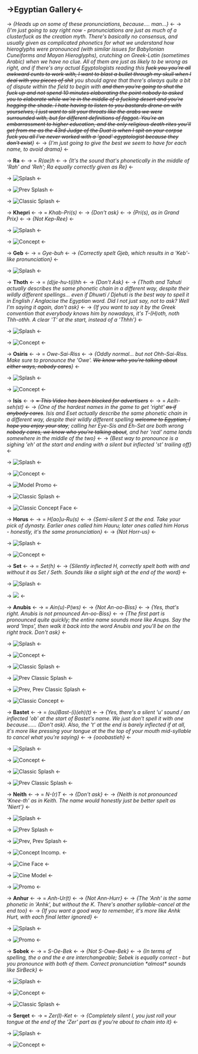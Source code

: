 ## ->Egyptian Gallery<-

 -> *{Heads up on some of these pronunciations, because.... man...}* <-
 -> *{I'm just going to say right now - pronunciations are just as much of a clusterfuck as the creation myth. There's basically no consensus, and usually given as complicated phonetics for what we understand how hieroglyphs were pronounced (with similar issues for Babylonian Cuneiforms and Mayan Hieroglyphs), crutching on Greek-Latin (sometimes Arabic) when we have no clue. All of them are just as likely to be wrong as right, and if there's any actual Egyptologists reading this ~~fuck you you're all awkward cunts to work with, I want to blast a bullet through my skull when I deal with you pieces of shit~~ you should agree that there's always quite a bit of dispute within the field to begin with ~~and then you're going to shut the fuck up and not spend 10 minutes elaborating the point nobody to asked you to elaborate while we're in the middle of a fucking desert and you're hogging the shade. I hate having to listen to you bastards drone on with yourselves, I just want to slit your throats like the arabs we were surrounded with, but for different definitions of faggot. You're an embarrassment to higher education, and the only religious death rites you'll get from me as the 43rd Judge of the Duat is when I spit on your corpse fuck you all I've never worked with a 'good' egyptologist because they don't exist~~}* <-
 -> *{I'm just going to give the best we seem to have for each name, to avoid drama}* <-

 -> **Ra** <-
 -> = *R(ae)h* <-
 -> *{It's the sound that's phonetically in the middle of 'Rah' and 'Reh'; Ra equally correctly given as Re}* <-

 -> ![Splash](https://files.catbox.moe/6yi13r.jpg) <-

 -> ![Prev Splash](https://files.catbox.moe/9gxh54.jpg) <-

 -> ![Classic Splash](https://files.catbox.moe/5g1ymo.jpg) <-

 -> **Khepri** <-
 -> = *Khab-Pri(s)* <-
 -> *{Don't ask}* <-
 -> *{Pri(s), as in Grand Prix}* <-
 -> *{Not Kep-Ree}* <-

 -> ![Splash](https://files.catbox.moe/z7n6d8.jpg) <-

 -> ![Concept](https://files.catbox.moe/k63436.jpg) <-

 -> **Geb** <-
 -> = *Gye-buh* <-
 -> *{Correctly spelt Gjeb, which results in a 'Keb'-like pronunciation}* <-

 -> ![Splash](https://files.catbox.moe/wnhbr6.jpg) <-

 -> **Thoth** <-
 -> = *(d)je-hu-t(i)hh* <-
 -> *{Don't Ask}* <-
 -> *{Thoth and Tahuti actually describes the same phonetic chain in a different way, despite their wildly different spellings... even if Dhuwti / Djehuti is the best way to spell it in English / Anglacise the Egyptian word. Did I not just say, not to ask? Well I'm saying it again, don't ask}* <-
 -> *{If you want to say it by the Greek convention that everybody knows him by nowadays, it's T-(H)oth, noth Thh-othh. A clear 'T' at the start, instead of a 'Thhh'}* <-

 -> ![Splash](https://files.catbox.moe/zfg0cs.jpg) <-

 -> ![Concept](https://files.catbox.moe/mxew7i.jpg) <-

 -> **Osiris** <-
 -> = *Owe-Sai-Riss* <-
 -> *{Oddly normal... but not Ohh-Sai-Riss. Make sure to pronounce the 'Owe'. ~~We know who you're talking about either ways, nobody cares~~}* <-

 -> ![Splash](https://files.catbox.moe/n5r905.jpg) <-

 -> ![Concept](https://files.catbox.moe/gx1x0c.jpg) <-

 -> **Isis** <-
 -> ~~= *This Video has been blocked for advertisers*~~ <-
 -> = *Aeih-seh(st)* <-
 -> *{One of the hardest names in the game to get 'right' ~~as if anybody cares~~. Isis and Eset actually describe the same phonetic chain in a different way, despite their wildly different spelling ~~welcome to Egyptian, I hope you enjoy your stay~~; calling her Eye-Sis and Eh-Set are both wrong ~~nobody cares, we know who you're talking about~~, and her 'real' name lands somewhere in the middle of the two}* <-
 -> *{Best way to pronounce is a sighing 'eh' at the start and ending with a silent but inflected 'st' trailing off}* <-

 -> ![Splash](https://files.catbox.moe/f7ew3q.jpg) <-

 -> ![Concept](https://files.catbox.moe/zzd6eg.jpg) <-

 -> ![Model Promo](https://files.catbox.moe/xzr41y.jpg) <-

 -> ![Classic Splash](https://files.catbox.moe/d5q8lj.jpeg) <-

 -> ![Classic Concept Face](https://files.catbox.moe/a5z8lf.jpg) <-

 -> **Horus** <-
 -> = *H[ao]u-Ru(s)* <-
 -> *{Semi-silent S at the end. Take your pick of dynasty. Earlier ones called him Hauru; later ones called him Horus - honestly, it's the same pronunciation}* <-
 -> *{Not Horr-us}* <-

 -> ![Splash](https://files.catbox.moe/y7ldcn.jpg) <-

 -> ![Concept](https://files.catbox.moe/8q9yay.jpg) <-

 -> **Set** <-
 -> = *Set(h)* <-
 -> *{Silently inflected H, correctly spelt both with and without it as Set / Seth. Sounds like a slight sigh at the end of the word}* <-

 -> ![Splash](https://files.catbox.moe/ql5rmd.jpg) <-

 -> ![](https://files.catbox.moe/go0nd8.jpg) <-

 -> **Anubis** <-
 -> = *Ain(u)-P(ws)* <-
 -> *{Not An-oo-Biss}* <-
 -> *{Yes, that's right. Anubis is not prnounced An-oo-Biss}* <-
 -> *{The first part is pronounced quite quickly; the entire name sounds more like Anups. Say the word 'Imps', then walk it back into the word Anubis and you'll be on the right track. Don't ask}* <-

 -> ![Splash](https://files.catbox.moe/6nfc12.jpg) <-

 -> ![Concept](https://files.catbox.moe/m1z5bh.jpg) <-

 -> ![Classic Splash](https://files.catbox.moe/ial78l.jpg) <-

 -> ![Prev Classic Splash](https://files.catbox.moe/mwddsx.jpg) <-

 -> ![Prev, Prev Classic Splash](https://files.catbox.moe/w6f9pg.jpg) <-

 -> ![Classic Concept](https://files.catbox.moe/y7ihgz.jpg) <-


 -> **Bastet** <-
 -> = *(ou)Bast-(i)(eh)(t)* <-
 -> *{Yes, there's a silent 'u' sound / an inflected 'ob' at the start of Bastet's name. We just don't spell it with one because...... (Don't ask). Also, the 't' at the end is barely inflected if at all, it's more like pressing your tongue at the the top of your mouth mid-syllable to cancel what you're saying}* <-
 -> *{ooobastieh}* <-

 -> ![Splash](https://files.catbox.moe/opdy0j.jpg) <-

 -> ![Concept](https://files.catbox.moe/l280yq.jpeg) <-

 -> ![Classic Splash](https://files.catbox.moe/nt4zhw.jpg) <-

 -> ![Prev Classic Splash](https://files.catbox.moe/0kh030.jpg) <-

 -> **Neith** <-
 -> = *N-(r)T* <-
 -> *{Don't ask}* <-
 -> *{Neith is not pronounced 'Knee-th' as in Keith. The name would honestly just be better spelt as 'Niert'}* <-

 -> ![Splash](https://files.catbox.moe/53p9x7.jpg) <-

 -> ![Prev Splash](https://files.catbox.moe/yyv97d.jpg) <-

 -> ![Prev, Prev Splash](https://files.catbox.moe/6dbpms.jpg) <-

 -> ![Concept Incomp.](https://files.catbox.moe/iw0gii.jpg) <-

 -> ![Cine Face](https://files.catbox.moe/ohm0kv.jpg) <-

 -> ![Cine Model](https://files.catbox.moe/oaa7el.jpg) <-

 -> ![Promo](https://files.catbox.moe/kruj2w.jpg) <-

 -> **Anhur** <-
 -> = *Anh-Ur(t)* <-
 -> *{Not Ann-Hurr}* <-
 -> *{The 'Anh' is the same phonetic in 'Anhk', but without the K. There's another syllable-cancel at the end too}* <-
 -> *{If you want a good way to remember, it's more like Anhk Hurt, with each final letter ignored}* <-

 -> ![Splash](https://files.catbox.moe/uy1kjc.jpg) <-

 -> ![Promo](https://files.catbox.moe/dn757w.jpg) <-

 -> **Sobek** <-
 -> = *S-Oe-Bek* <-
 -> *{Not S-Owe-Bek}* <-
 -> *{In terms of spelling, the o and the e are interchangeable; Sebek is equally correct - but you pronounce with both of them. Correct pronunciation \*almost\* sounds like SirBeck}* <-

 -> ![Splash](https://files.catbox.moe/txshl3.jpg) <-

 -> ![Concept](https://files.catbox.moe/91r0nl.png) <-

 -> ![Classic Splash](https://files.catbox.moe/dudtq0.jpg) <-

 -> **Serqet** <-
 -> = *Zer(l)-Ket* <-
 -> *{Completely silent l, you just roll your tongue at the end of the 'Zer' part as if you're about to chain into it}* <-

 -> ![Splash](https://files.catbox.moe/2suep3.jpg) <-

 -> ![Concept](https://files.catbox.moe/jodc2d.jpg) <-